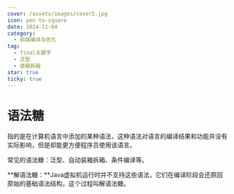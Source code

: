 ```yaml
---
cover: /assets/images/cover2.jpg
icon: pen-to-square
date: 2024-11-04
category:
  - 前端编译与优化
tag:
  - final关键字
  - 泛型
  - 装箱拆箱
star: true
ticky: true
---
```

# 语法糖

指的是在计算机语言中添加的某种语法，这种语法对语言的编译结果和功能并没有实际影响，但是却能更方便程序员使用该语言。

常见的语法糖：泛型、自动装箱拆箱、条件编译等。

**解语法糖：**Java虚拟机运行时并不支持这些语法，它们在编译阶段会还原回原始的基础语法结构，这个过程叫解语法糖。
